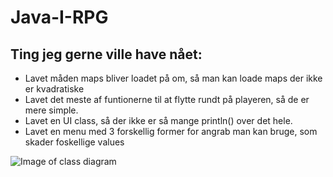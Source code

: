 # Java-I-RPG
## Ting jeg gerne ville have nået:
* Lavet måden maps bliver loadet på om, så man kan loade maps der ikke er kvadratiske
* Lavet det meste af funtionerne til at flytte rundt på playeren, så de er mere simple.
* Lavet en UI class, så der ikke er så mange println() over det hele.
* Lavet en menu med 3 forskellig former for angrab man kan bruge, som skader foskellige values

![Image of class diagram](https://github.com/MichaelAndersen95/Java-I-RPG/blob/master/Java1RPG%20UML.png?raw=true)
